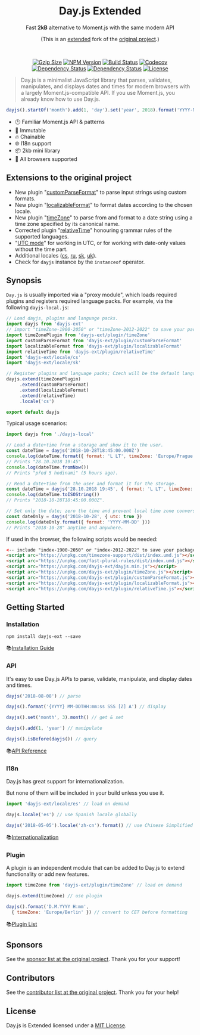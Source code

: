 <h1 align="center">Day.js Extended</h1>

<p align="center">Fast <b>2kB</b> alternative to Moment.js with the same modern API</p>
<p align="center">(This is an <a href="#extensions-to-the-original-project">extended</a> fork of the <a href="https://github.com/iamkun/dayjs">original project</a>.)</p>
<br>
<p align="center">
    <a href="https://unpkg.com/dayjs-ext/dayjs.min.js"><img
       src="http://img.badgesize.io/https://unpkg.com/dayjs-ext/dayjs.min.js?compression=gzip&style=flat-square"
       alt="Gzip Size"></a>
    <a href="https://www.npmjs.com/package/dayjs-ext"><img
       src="https://img.shields.io/npm/v/dayjs-ext.svg?style=flat-square&colorB=51C838"
       alt="NPM Version"></a>
    <a href="https://travis-ci.org/prantlf/dayjs"><img
       src="https://img.shields.io/travis/prantlf/dayjs/master.svg?style=flat-square" alt="Build Status"></a>
    <a href="https://codecov.io/gh/prantlf/dayjs"><img
       src="https://img.shields.io/codecov/c/github/prantlf/dayjs/master.svg?style=flat-square" alt="Codecov"></a>
    <a href="https://david-dm.org/prantlf/dayjs"><img
       src="https://david-dm.org/prantlf/dayjs.svg" alt="Dependency Status"></a>
    <a href="https://david-dm.org/prantlf/dayjs#info=devDependencies"><img
       src="https://david-dm.org/prantlf/dayjs/dev-status.svg" alt="Dependency Status"></a>
    <a href="https://github.com/prantlf/dayjs/blob/master/LICENSE"><img
       src="https://img.shields.io/badge/license-MIT-brightgreen.svg?style=flat-square" alt="License"></a>
</p>

> Day.js is a minimalist JavaScript library that parses, validates, manipulates, and displays dates and times for modern browsers with a largely Moment.js-compatible API. If you use Moment.js, you already know how to use Day.js.

```js
dayjs().startOf('month').add(1, 'day').set('year', 2018).format('YYYY-MM-DD HH:mm:ss');
```

* 🕒 Familiar Moment.js API & patterns
* 💪 Immutable
* 🔥 Chainable
* 🌐 I18n support
* 📦 2kb mini library
* 👫 All browsers supported

## Extensions to the original project

* New plugin "[customParseFormat]" to parse input strings using custom formats.
* New plugin "[localizableFormat]" to format dates according to the chosen locale.
* New plugin "[timeZone]" to parse from and format to a date string using a time zone specified by its canonical name.
* Corrected plugin "[relativeTime]" honouring grammar rules of the supported languages.
* "[UTC mode]" for working in UTC, or for working with date-only values without the time part.
* Additional locales ([cs], [ru], [sk], [uk]).
* Check for `dayjs` instance by the `instanceof` operator.

## Synopsis

`Day.js` is usually imported via a "proxy module", which loads required plugins and registers required language packs. For example, via the following `dayjs-local.js`:

```js
// Load dayjs, plugins and language packs.
import dayjs from 'dayjs-ext'
// import "timeZone-1900-2050" or "timeZone-2012-2022" to save your package size
import timeZonePlugin from 'dayjs-ext/plugin/timeZone'
import customParseFormat from 'dayjs-ext/plugin/customParseFormat'
import localizableFormat from 'dayjs-ext/plugin/localizableFormat'
import relativeTime from 'dayjs-ext/plugin/relativeTime'
import 'dayjs-ext/locale/cs'
import 'dayjs-ext/locale/sk'

// Register plugins and language packs; Czech will be the default language.
dayjs.extend(timeZonePlugin)
     .extend(customParseFormat)
     .extend(localizableFormat)
     .extend(relativeTime)
     .locale('cs')

export default dayjs
```

Typical usage scenarios:


```js
import dayjs from './dayjs-local'

// Load a date+time from a storage and show it to the user.
const dateTime = dayjs('2018-10-28T18:45:00.000Z')
console.log(dateTime.format({ format: 'L LT', timeZone: 'Europe/Prague' }))
// Prints "28.10.2018 19:45".
console.log(dateTime.fromNow())
// Prints "před 5 hodinami" (5 hours ago).

// Read a date+time from the user and format it for the storage.
const dateTime = dayjs('28.10.2018 19:45', { format: 'L LT', timeZone: 'Europe/Prague' })
console.log(dateTime.toISOString())
// Prints "2018-10-28T18:45:00.000Z".

// Set only the date; zero the time and prevent local time zone conversion.
const dateOnly = dayjs('2018-10-28', { utc: true })
console.log(dateOnly.format({ format: 'YYYY-MM-DD' }))
// Prints "2018-10-28" anytime and anywhere.
```

If used in the browser, the following scripts would be needed:

```html
<-- include "index-1900-2050" or "index-2012-2022" to save your package size -->
<script arc="https://unpkg.com/timezone-support/dist/index.umd.js"></script>
<script arc="https://unpkg.com/fast-plural-rules/dist/index.umd.js"></script>
<script arc="https://unpkg.com/dayjs-ext/dayjs.min.js"></script>
<script arc="https://unpkg.com/dayjs-ext/plugin/timeZone.js"></script>
<script arc="https://unpkg.com/dayjs-ext/plugin/customParseFormat.js"></script>
<script arc="https://unpkg.com/dayjs-ext/plugin/localizableFormat.js"></script>
<script arc="https://unpkg.com/dayjs-ext/plugin/relativeTime.js"></script>
```

## Getting Started

### Installation

```console
npm install dayjs-ext --save
```

📚[Installation Guide](./docs/en/Installation.md)

### API

It's easy to use Day.js APIs to parse, validate, manipulate, and display dates and times.

```javascript
dayjs('2018-08-08') // parse

dayjs().format('{YYYY} MM-DDTHH:mm:ss SSS [Z] A') // display

dayjs().set('month', 3).month() // get & set

dayjs().add(1, 'year') // manipulate

dayjs().isBefore(dayjs()) // query
```

📚[API Reference](./docs/en/API-reference.md)

### I18n

Day.js has great support for internationalization.

But none of them will be included in your build unless you use it.

```javascript
import 'dayjs-ext/locale/es' // load on demand

dayjs.locale('es') // use Spanish locale globally

dayjs('2018-05-05').locale('zh-cn').format() // use Chinese Simplified locale in a specific instance
```
📚[Internationalization](./docs/en/I18n.md)

### Plugin

A plugin is an independent module that can be added to Day.js to extend functionality or add new features.

```javascript
import timeZone from 'dayjs-ext/plugin/timeZone' // load on demand

dayjs.extend(timeZone) // use plugin

dayjs().format('D.M.YYYY H:mm',
  { timeZone: 'Europe/Berlin' }) // convert to CET before formatting
```

📚[Plugin List](./docs/en/Plugin.md)

## Sponsors

See the [sponsor list at the original project]. Thank you for your support!

## Contributors

See the [contributor list at the original project]. Thank you for your help!

## License

Day.js is Extended licensed under a [MIT  License](./LICENSE).

[original project]: https://github.com/iamkun/dayjs
[sponsor list at the original project]: https://github.com/iamkun/dayjs#sponsors
[contributor list at the original project]: https://github.com/iamkun/dayjs#sponsors
[customParseFormat]: ./docs/en/Plugin.md#customParseFormat
[localizableFormat]: ./docs/en/Plugin.md#localizableformat
[timeZone]: ./docs/en/Plugin.md#timezone
[relativeTime]: ./docs/en/Plugin.md#relativetime
[UTC mode]: ./docs/en/API-reference.md#utc-mode
[cs]: ./src/locale/cs.js
[ru]: ./src/locale/ru.js
[sk]: ./src/locale/sk.js
[uk]: ./src/locale/uk.js
